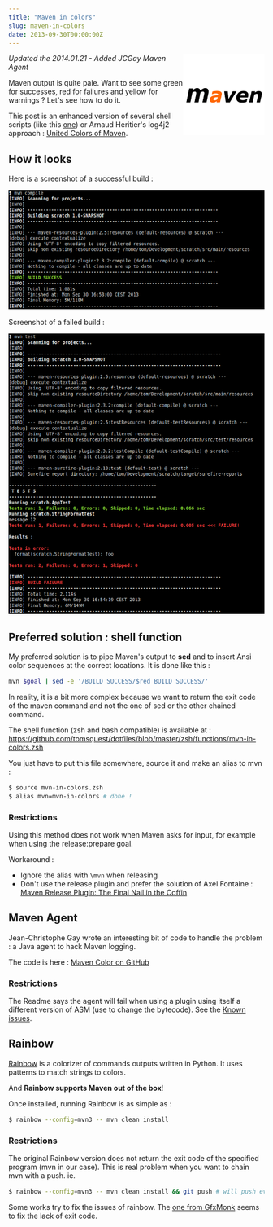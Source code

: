 ```yaml
---
title: "Maven in colors"
slug: maven-in-colors
date: 2013-09-30T00:00:00Z
---
```


<img src="/img/posts/2013/maven-logo.png" style="float:right"/>

_Updated the 2014.01.21 - Added JCGay Maven Agent_

Maven output is quite pale. Want to see some green for successes, red for failures and yellow for warnings ?
Let's see how to do it.

This post is an enhanced version of several shell scripts (like this [one](https://github.com/builddoctor/maven-antsy-color)) 
or Arnaud Heritier's log4j2 approach : [United Colors of Maven](http://aheritier.net/united-colors-of-maven/).

## How it looks

Here is a screenshot of a successful build :

![Maven successful build with colors](/img/posts/2013/maven-colors-success.png)

Screenshot of a failed build :

![Maven failed build with colors](/img/posts/2013/maven-colors-failure.png)

## Preferred solution : shell function

My preferred solution is to pipe Maven's output to __sed__ and to insert Ansi color sequences at the correct locations. 
It is done like this :

``` bash
mvn $goal | sed -e '/BUILD SUCCESS/$red BUILD SUCCESS/'
```

In reality, it is a bit more complex because we want to return the exit code of the maven command 
and not the one of sed or the other chained command.

The shell function (zsh and bash compatible) is available at : 
https://github.com/tomsquest/dotfiles/blob/master/zsh/functions/mvn-in-colors.zsh

You just have to put this file somewhere, source it and make an alias to mvn :

``` bash
$ source mvn-in-colors.zsh
$ alias mvn=mvn-in-colors # done !
```

### Restrictions

Using this method does not work when Maven asks for input, for example when using the release:prepare goal.

Workaround :

* Ignore the alias with `\mvn` when releasing
* Don't use the release plugin and prefer the solution of Axel Fontaine :
[Maven Release Plugin: The Final Nail in the Coffin](http://axelfontaine.com/blog/final-nail.html)

## Maven Agent

Jean-Christophe Gay wrote an interesting bit of code to handle the problem : a Java agent to hack Maven logging.

The code is here : [Maven Color on GitHub](https://github.com/jcgay/maven-color)

### Restrictions

The Readme says the agent will fail when using a plugin using itself a different version of ASM (use to change the bytecode).
See the [Known issues](https://github.com/jcgay/maven-color#known-issues).

## Rainbow

[Rainbow](https://github.com/nicoulaj/rainbow) is a colorizer of commands outputs written in Python.
It uses patterns to match strings to colors.

And __Rainbow supports Maven out of the box__!

Once installed, running Rainbow is as simple as :

``` bash
$ rainbow --config=mvn3 -- mvn clean install
```

### Restrictions

The original Rainbow version does not return the exit code of the specified program (mvn in our case).
This is real problem when you want to chain mvn with a push. ie.

``` bash
$ rainbow --config=mvn3 -- mvn clean install && git push # will push even if the build failed !
```
Some works try to fix the issues of rainbow. The [one from GfxMonk](https://github.com/gfxmonk/rainbow) seems to fix the lack of exit code.
